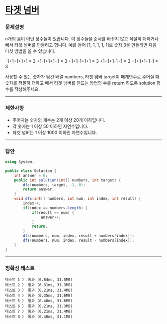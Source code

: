 # <a href="https://school.programmers.co.kr/learn/courses/30/lessons/43165">타겟 넘버</a>

### 문제설명

n개의 음이 아닌 정수들이 있습니다. 이 정수들을 순서를 바꾸지 않고 적절히 더하거나 빼서 타겟 넘버를 만들려고 합니다. 예를 들어 [1, 1, 1, 1, 1]로 숫자 3을 만들려면 다음 다섯 방법을 쓸 수 있습니다.

-1+1+1+1+1 = 3
+1-1+1+1+1 = 3
+1+1-1+1+1 = 3
+1+1+1-1+1 = 3
+1+1+1+1-1 = 3

사용할 수 있는 숫자가 담긴 배열 numbers, 타겟 넘버 target이 매개변수로 주어질 때 숫자를 적절히 더하고 빼서 타겟 넘버를 만드는 방법의 수를 return 하도록 solution 함수를 작성해주세요.

***

### 제한사항

 - 주어지는 숫자의 개수는 2개 이상 20개 이하입니다.
 - 각 숫자는 1 이상 50 이하인 자연수입니다.
 - 타겟 넘버는 1 이상 1000 이하인 자연수입니다.

***

### 답안
``` csharp
using System;

public class Solution {
    int answer = 0;
    public int solution(int[] numbers, int target) {
        dfs(numbers, target, -1, 0);
        return answer;
    }
    void dfs(int[] numbers, int num, int index, int result) {
        index++;
        if(index == numbers.Length) {
            if(result == num) {
                answer++;
            }
            return;
        }
        dfs(numbers, num, index, result + numbers[index]);
        dfs(numbers, num, index, result - numbers[index]);
    }
}
```

***

### 정확성 테스트
```
테스트 1 〉	통과 (6.84ms, 31.5MB)
테스트 2 〉	통과 (6.31ms, 31.3MB)
테스트 3 〉	통과 (0.21ms, 31.4MB)
테스트 4 〉	통과 (0.35ms, 31.6MB)
테스트 5 〉	통과 (0.40ms, 31.6MB)
테스트 6 〉	통과 (0.21ms, 31.3MB)
테스트 7 〉	통과 (0.21ms, 31.4MB)
테스트 8 〉	통과 (0.40ms, 31.1MB)
```